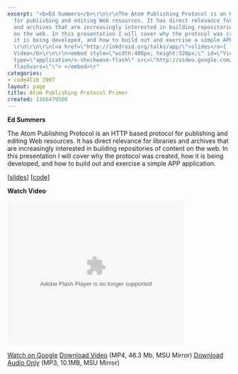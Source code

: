```yaml
---
excerpt: "<b>Ed Summers</b>\r\n\r\nThe Atom Publishing Protocol is an HTTP based protocol
  for publishing and editing Web resources. It has direct relevance for libraries
  and archives that are increasingly interested in building repositories of content
  on the web. In this presentation I will cover why the protocol was created, how
  it is being developed, and how to build out and exercise a simple APP application.
  \r\n\r\n\r\n[<a href=\"http://inkdroid.org/talks/app/\">slides</a>] [<a href=\"http://textualize.com/svn/app_primer/\">code</a>]\r\n\r\n<b>Watch
  Video</b>\r\n\r\n<embed style=\"width:400px; height:326px;\" id=\"VideoPlayback\"
  type=\"application/x-shockwave-flash\" src=\"http://video.google.com/googleplayer.swf?docId=1723117491455272896&hl=en\"
  flashvars=\"\"> </embed>\r"
categories:
- code4lib 2007
layout: page
title: Atom Publishing Protocol Primer
created: 1166479506
---
```

<b>Ed Summers</b>

The Atom Publishing Protocol is an HTTP based protocol for publishing and editing Web resources. It has direct relevance for libraries and archives that are increasingly interested in building repositories of content on the web. In this presentation I will cover why the protocol was created, how it is being developed, and how to build out and exercise a simple APP application. 


[<a href="http://inkdroid.org/talks/app/">slides</a>] [<a href="http://textualize.com/svn/app_primer/">code</a>]

<b>Watch Video</b>

<embed style="width:400px; height:326px;" id="VideoPlayback" type="application/x-shockwave-flash" src="http://video.google.com/googleplayer.swf?docId=1723117491455272896&hl=en" flashvars=""> </embed>

<a href="http://video.google.com/videoplay?docid=1723117491455272896&hl=en">Watch on Google</a>
<a href="http://streaming.msu.edu/storemedia/download/ebyryan/code4lib07/d2/code4lib07_pres_atom_protocol_summers.mp4">Download Video</a> (MP4, 46.3 Mb, MSU Mirror)
<a href="http://streaming.msu.edu/storemedia/download/ebyryan/c4l07audio/d2/code4lib07_pres_atom_protocol_summers.mp3">Download Audio Only</a> (MP3, 10.1MB, MSU Mirror)
